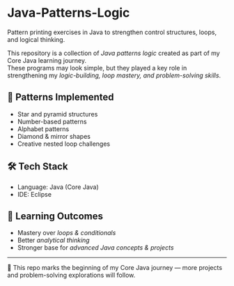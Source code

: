 # Java-Patterns-Logic
Pattern printing exercises in Java to strengthen control structures, loops, and logical thinking.

This repository is a collection of *Java patterns logic* created as part of my Core Java learning journey.  
These programs may look simple, but they played a key role in strengthening my *logic-building, loop mastery, and problem-solving skills*.  

## 📌 Patterns Implemented  
-  Star and pyramid structures  
-  Number-based patterns  
-  Alphabet patterns  
-  Diamond & mirror shapes  
-  Creative nested loop challenges  

## 🛠 Tech Stack  
- Language: Java (Core Java)  
- IDE: Eclipse  

## 🎯 Learning Outcomes  
- Mastery over *loops & conditionals*  
- Better *analytical thinking*  
- Stronger base for *advanced Java concepts & projects*  

---

🚀 This repo marks the beginning of my Core Java journey — more projects and problem-solving explorations will follow.
